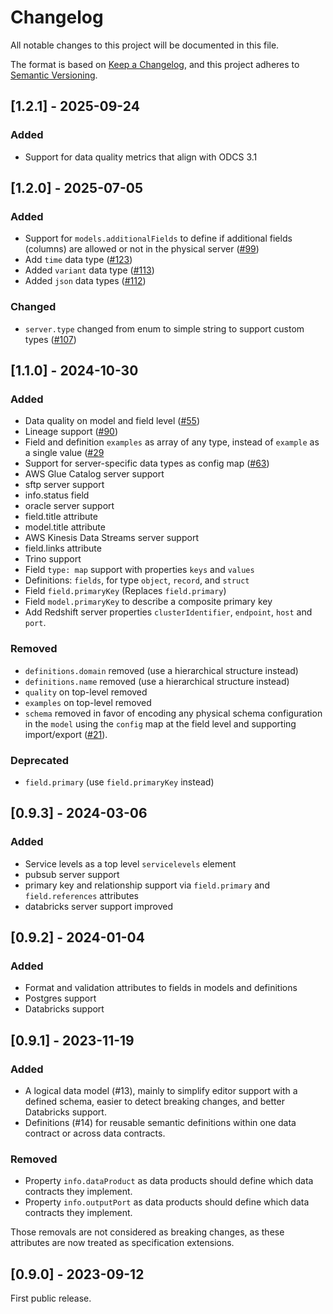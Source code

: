 # Changelog

All notable changes to this project will be documented in this file.

The format is based on [Keep a Changelog](https://keepachangelog.com/en/1.1.0/),
and this project adheres to [Semantic Versioning](https://semver.org/spec/v2.0.0.html).


## [1.2.1] - 2025-09-24

### Added

- Support for data quality metrics that align with ODCS 3.1

## [1.2.0] - 2025-07-05

### Added
- Support for `models.additionalFields` to define if additional fields (columns) are allowed or not in the physical server ([#99](https://github.com/datacontract/datacontract-specification/pull/99))
- Add `time` data type ([#123](https://github.com/datacontract/datacontract-specification/issues/123))
- Added `variant` data type ([#113](https://github.com/datacontract/datacontract-specification/issues/113))
- Added `json` data types ([#112](https://github.com/datacontract/datacontract-specification/issues/112))

### Changed
- `server.type` changed from enum to simple string to support custom types ([#107](https://github.com/datacontract/datacontract-specification/pull/107))

## [1.1.0] - 2024-10-30

### Added
- Data quality on model and field level ([#55](https://github.com/datacontract/datacontract-specification/issues/55))
- Lineage support ([#90](https://github.com/datacontract/datacontract-specification/issues/90))
- Field and definition `examples` as array of any type, instead of `example` as a single value ([#29](https://github.com/datacontract/datacontract-specification/issues/29)
- Support for server-specific data types as config map ([#63](https://github.com/datacontract/datacontract-specification/issues/63))
- AWS Glue Catalog server support
- sftp server support
- info.status field
- oracle server support
- field.title attribute
- model.title attribute
- AWS Kinesis Data Streams server support
- field.links attribute
- Trino support
- Field `type: map` support with properties `keys` and `values`
- Definitions: `fields`, for type `object`, `record`, and `struct`
- Field `field.primaryKey` (Replaces `field.primary`)
- Field `model.primaryKey` to describe a composite primary key
- Add Redshift server properties `clusterIdentifier`, `endpoint`, `host` and `port`.

### Removed

- `definitions.domain` removed (use a hierarchical structure instead)
- `definitions.name` removed (use a hierarchical structure instead)
- `quality` on top-level removed
- `examples` on top-level removed
- `schema` removed in favor of encoding any physical schema configuration in the `model` using the `config` map at the field level and supporting import/export ([#21](https://github.com/datacontract/datacontract-specification/issues/21)).

### Deprecated

- `field.primary` (use `field.primaryKey` instead)


## [0.9.3] - 2024-03-06

### Added

- Service levels as a top level `servicelevels` element
- pubsub server support
- primary key and relationship support via `field.primary` and `field.references` attributes
- databricks server support improved

## [0.9.2] - 2024-01-04

### Added

- Format and validation attributes to fields in models and definitions
- Postgres support
- Databricks support

## [0.9.1] - 2023-11-19

### Added

- A logical data model (#13), mainly to simplify editor support with a defined schema, easier to detect breaking changes, and better Databricks support.
- Definitions (#14) for reusable semantic definitions within one data contract or across data contracts. 

### Removed

- Property `info.dataProduct` as data products should define which data contracts they implement.
- Property `info.outputPort` as data products should define which data contracts they implement.

Those removals are not considered as breaking changes, as these attributes are now treated as specification extensions.

## [0.9.0] - 2023-09-12

First public release.
